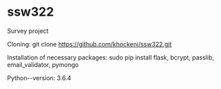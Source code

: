 # ssw322
Survey project

Cloning:
git clone https://github.com/khockenj/ssw322.git

Installation of necessary packages:
sudo pip install flask, bcrypt, passlib, email_validator, pymongo

Python--version: 3.6.4
